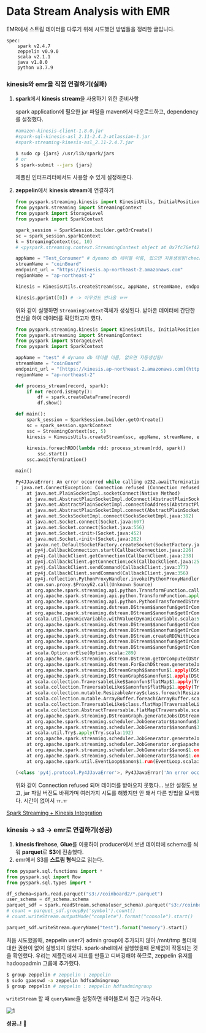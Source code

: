 # Data Stream Analysis with EMR

EMR에서 스트림 데이터를 다루기 위해 시도했던 방법들을 정리한 글입니다.

```
spec:
	spark v2.4.7
	zeppelin v0.9.0
	scala v2.1.1
	java v1.8.0
	python v3.7.9
```

### kinesis와 emr을 직접 연결하기(실패)

1. **spark**에서 **kinesis stream**을 사용하기 위한 준비사항

    spark application에 필요한 jar 파일을 maven에서 다운로드하고, dependency를 설정했다.

    [](https://mvnrepository.com)

    ```bash
    #amazon-kinesis-client-1.8.0.jar
    #spark-sql-kinesis-asl_2.11-2.4.2-atlassian-1.jar
    #spark-streaming-kinesis-asl_2.11-2.4.7.jar

    $ sudo cp {jars} /usr/lib/spark/jars
    # or
    $ spark-submit --jars {jars}
    ```

    제플린 인터프리터에서도 사용할 수 있게 설정해준다.

2. **zeppelin**에서 **kinesis stream**에 연결하기

    ```python
    from pyspark.streaming.kinesis import KinesisUtils, InitialPositionInStream
    from pyspark.streaming import StreamingContext
    from pyspark import StorageLevel
    from pyspark import SparkContext

    spark_session = SparkSession.builder.getOrCreate()
    sc = spark_session.sparkContext
    k = StreamingContext(sc, 10)
    # <pyspark.streaming.context.StreamingContext object at 0x7fc76ef42510>

    appName = "Test_Consumer" # dynamo db 테이블 이름, 없으면 자동생성됨!checkpoint저장
    streamName = "coinBoard"
    endpoint_url = "https://kinesis.ap-northeast-2.amazonaws.com"
    regionName = "ap-northeast-2"

    kinesis = KinesisUtils.createStream(ssc, appName, streamName, endpoint_url, regionName, InitialPositionInStream.TRIM_HORIZON, 1)

    kinesis.pprint([0]) # -> 아무것도 안나옴 ㅠㅠ
    ```

    위와 같이 실행하면 `StreamingContext`객체가 생성된다. 받아온 데이터에 간단한 연산을 하여 데이터를 확인하고자 했다.

    ```python
    from pyspark.streaming.kinesis import KinesisUtils, InitialPositionInStream
    from pyspark.streaming import StreamingContext
    from pyspark import StorageLevel
    from pyspark import SparkContext

    appName = "test" # dynamo db 테이블 이름, 없으면 자동생성됨!
    streamName = "coinBoard"
    endpoint_url = "[https://kinesis.ap-northeast-2.amazonaws.com](https://kinesis.ap-northeast-2.amazonaws.com/)"
    regionName = "ap-northeast-2"

    def process_stream(record, spark):
    	if not record.isEmpty():
    		df = spark.createDataFrame(record)
    		df.show()

    def main():
    	spark_session = SparkSession.builder.getOrCreate()
    	sc = spark_session.sparkContext
    	ssc = StreamingContext(sc, 5)
    	kinesis = KinesisUtils.createStream(ssc, appName, streamName, endpoint_url, regionName, InitialPositionInStream.TRIM_HORIZON, 1)
    	
    	kinesis.foreachRDD(lambda rdd: process_stream(rdd, spark))
    		ssc.start()
    	ssc.awaitTermination()

    main()
    ```

    ```python
    Py4JJavaError: An error occurred while calling o232.awaitTermination.
    : java.net.ConnectException: Connection refused (Connection refused)
    	at java.net.PlainSocketImpl.socketConnect(Native Method)
    	at java.net.AbstractPlainSocketImpl.doConnect(AbstractPlainSocketImpl.java:350)
    	at java.net.AbstractPlainSocketImpl.connectToAddress(AbstractPlainSocketImpl.java:206)
    	at java.net.AbstractPlainSocketImpl.connect(AbstractPlainSocketImpl.java:188)
    	at java.net.SocksSocketImpl.connect(SocksSocketImpl.java:392)
    	at java.net.Socket.connect(Socket.java:607)
    	at java.net.Socket.connect(Socket.java:556)
    	at java.net.Socket.<init>(Socket.java:452)
    	at java.net.Socket.<init>(Socket.java:262)
    	at javax.net.DefaultSocketFactory.createSocket(SocketFactory.java:277)
    	at py4j.CallbackConnection.start(CallbackConnection.java:226)
    	at py4j.CallbackClient.getConnection(CallbackClient.java:238)
    	at py4j.CallbackClient.getConnectionLock(CallbackClient.java:250)
    	at py4j.CallbackClient.sendCommand(CallbackClient.java:377)
    	at py4j.CallbackClient.sendCommand(CallbackClient.java:356)
    	at py4j.reflection.PythonProxyHandler.invoke(PythonProxyHandler.java:106)
    	at com.sun.proxy.$Proxy62.call(Unknown Source)
    	at org.apache.spark.streaming.api.python.TransformFunction.callPythonTransformFunction(PythonDStream.scala:92)
    	at org.apache.spark.streaming.api.python.TransformFunction.apply(PythonDStream.scala:78)
    	at org.apache.spark.streaming.api.python.PythonTransformedDStream.compute(PythonDStream.scala:246)
    	at org.apache.spark.streaming.dstream.DStream$$anonfun$getOrCompute$1$$anonfun$1$$anonfun$apply$7.apply(DStream.scala:342)
    	at org.apache.spark.streaming.dstream.DStream$$anonfun$getOrCompute$1$$anonfun$1$$anonfun$apply$7.apply(DStream.scala:342)
    	at scala.util.DynamicVariable.withValue(DynamicVariable.scala:58)
    	at org.apache.spark.streaming.dstream.DStream$$anonfun$getOrCompute$1$$anonfun$1.apply(DStream.scala:341)
    	at org.apache.spark.streaming.dstream.DStream$$anonfun$getOrCompute$1$$anonfun$1.apply(DStream.scala:341)
    	at org.apache.spark.streaming.dstream.DStream.createRDDWithLocalProperties(DStream.scala:416)
    	at org.apache.spark.streaming.dstream.DStream$$anonfun$getOrCompute$1.apply(DStream.scala:336)
    	at org.apache.spark.streaming.dstream.DStream$$anonfun$getOrCompute$1.apply(DStream.scala:334)
    	at scala.Option.orElse(Option.scala:289)
    	at org.apache.spark.streaming.dstream.DStream.getOrCompute(DStream.scala:331)
    	at org.apache.spark.streaming.dstream.ForEachDStream.generateJob(ForEachDStream.scala:48)
    	at org.apache.spark.streaming.DStreamGraph$$anonfun$1.apply(DStreamGraph.scala:122)
    	at org.apache.spark.streaming.DStreamGraph$$anonfun$1.apply(DStreamGraph.scala:121)
    	at scala.collection.TraversableLike$$anonfun$flatMap$1.apply(TraversableLike.scala:241)
    	at scala.collection.TraversableLike$$anonfun$flatMap$1.apply(TraversableLike.scala:241)
    	at scala.collection.mutable.ResizableArray$class.foreach(ResizableArray.scala:59)
    	at scala.collection.mutable.ArrayBuffer.foreach(ArrayBuffer.scala:48)
    	at scala.collection.TraversableLike$class.flatMap(TraversableLike.scala:241)
    	at scala.collection.AbstractTraversable.flatMap(Traversable.scala:104)
    	at org.apache.spark.streaming.DStreamGraph.generateJobs(DStreamGraph.scala:121)
    	at org.apache.spark.streaming.scheduler.JobGenerator$$anonfun$3.apply(JobGenerator.scala:249)
    	at org.apache.spark.streaming.scheduler.JobGenerator$$anonfun$3.apply(JobGenerator.scala:247)
    	at scala.util.Try$.apply(Try.scala:192)
    	at org.apache.spark.streaming.scheduler.JobGenerator.generateJobs(JobGenerator.scala:247)
    	at org.apache.spark.streaming.scheduler.JobGenerator.org$apache$spark$streaming$scheduler$JobGenerator$$processEvent(JobGenerator.scala:183)
    	at org.apache.spark.streaming.scheduler.JobGenerator$$anon$1.onReceive(JobGenerator.scala:89)
    	at org.apache.spark.streaming.scheduler.JobGenerator$$anon$1.onReceive(JobGenerator.scala:88)
    	at org.apache.spark.util.EventLoop$$anon$1.run(EventLoop.scala:49)

    (<class 'py4j.protocol.Py4JJavaError'>, Py4JJavaError('An error occurred while calling o232.awaitTermination.\n', JavaObject id=o241), <traceback object at 0x7f5036c11370>)
    ```

    위와 같이 Connection refused 되며 데이터를 받아오지 못했다... 보안 설정도 보고, jar 파일 버전도 바꿔가며 여러가지 시도를 해봤지만 안 돼서 다른 방법을 모색했다. 시간이 없어서 ㅠ.ㅠ

[Spark Streaming + Kinesis Integration](https://spark.apache.org/docs/2.4.7/streaming-kinesis-integration.html)

### kinesis → s3 → emr로 연결하기(성공)

1. **kinesis firehose**, **Glue**를 이용하여 producer에서 보낸 데이터에 schema를 씌워 **parquet**로 **S3**에 전송했다.
2. emr에서 S3를 **스트림 형식**으로 읽는다.

```python
from pyspark.sql.functions import *
from pyspark.sql import Row
from pyspark.sql.types import *

df_schema=spark.read.parquet("s3://coinboard2/*.parquet")
user_schema = df_schema.schema
parquet_sdf = spark.readStream.schema(user_schema).parquet("s3://coinboard2/*")
# count = parquet_sdf.groupBy('symbol').count()
# count.writeStream.outputMode("complete").format("console").start()

parquet_sdf.writeStream.queryName("test").format("memory").start()
```

처음 시도했을때, zeppelin user가 admin group에 추가되지 않아 /mnt/tmp 폴더에 대한 권한이 없어 실행되지 않았다. spark-shell에서 실행했을때 문제없이 작동되는 것을 확인했다. 우리는 제플린에서 지표를 만들고 디버깅해야 하므로, zeppelin 유저를 hadoopadmin 그룹에 추가했다. 

```bash
$ group zeppelin # zeppelin : zeppelin
$ sudo gpasswd -a zeppelin hdfsadmingroup
$ group zeppelin # zeppelin : zeppelin hdfsadmingroup
```

`writeStream` 할 때 `queryName`을 설정하면 테이블로서 접근 가능하다.

![1](https://s3.us-west-2.amazonaws.com/secure.notion-static.com/4905f845-aab7-46fb-bf18-6df7ac43fe9d/_2021-06-24__2.37.53.png?X-Amz-Algorithm=AWS4-HMAC-SHA256&X-Amz-Credential=AKIAT73L2G45O3KS52Y5%2F20210625%2Fus-west-2%2Fs3%2Faws4_request&X-Amz-Date=20210625T134253Z&X-Amz-Expires=86400&X-Amz-Signature=5bb9315032878e9fc07fb9d45210f7407259907540d68d0bcec5a6a13115c88f&X-Amz-SignedHeaders=host&response-content-disposition=filename%20%3D%22_2021-06-24__2.37.53.png%22)

**성공..!** 🤩